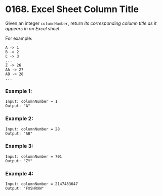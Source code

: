 # 0168. Excel Sheet Column Title
Given an integer `columnNumber`, return *its corresponding column title as it appears in an Excel sheet.*

For example:
```
A -> 1
B -> 2
C -> 3
...
Z -> 26
AA -> 27
AB -> 28 
...
```

### Example 1:
```
Input: columnNumber = 1
Output: "A"
```

### Example 2:
```
Input: columnNumber = 28
Output: "AB"
```

### Example 3:
```
Input: columnNumber = 701
Output: "ZY"
```

### Example 4:
```
Input: columnNumber = 2147483647
Output: "FXSHRXW"
```